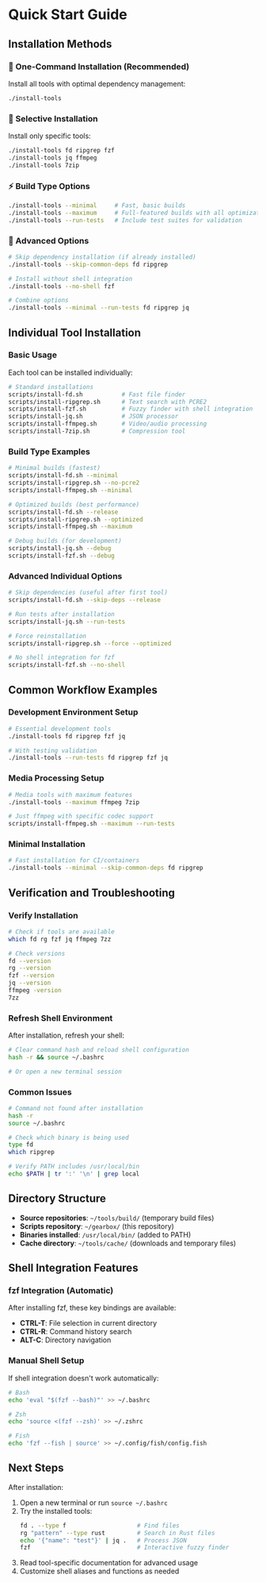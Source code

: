 # Quick Start Guide

## Installation Methods

### 🚀 One-Command Installation (Recommended)
Install all tools with optimal dependency management:
```bash
./install-tools
```

### 🎯 Selective Installation
Install only specific tools:
```bash
./install-tools fd ripgrep fzf
./install-tools jq ffmpeg
./install-tools 7zip
```

### ⚡ Build Type Options
```bash
./install-tools --minimal     # Fast, basic builds
./install-tools --maximum     # Full-featured builds with all optimizations
./install-tools --run-tests   # Include test suites for validation
```

### 🔧 Advanced Options
```bash
# Skip dependency installation (if already installed)
./install-tools --skip-common-deps fd ripgrep

# Install without shell integration
./install-tools --no-shell fzf

# Combine options
./install-tools --minimal --run-tests fd ripgrep jq
```

## Individual Tool Installation

### Basic Usage
Each tool can be installed individually:
```bash
# Standard installations
scripts/install-fd.sh           # Fast file finder
scripts/install-ripgrep.sh      # Text search with PCRE2
scripts/install-fzf.sh          # Fuzzy finder with shell integration
scripts/install-jq.sh           # JSON processor
scripts/install-ffmpeg.sh       # Video/audio processing
scripts/install-7zip.sh         # Compression tool
```

### Build Type Examples
```bash
# Minimal builds (fastest)
scripts/install-fd.sh --minimal
scripts/install-ripgrep.sh --no-pcre2
scripts/install-ffmpeg.sh --minimal

# Optimized builds (best performance)
scripts/install-fd.sh --release
scripts/install-ripgrep.sh --optimized
scripts/install-ffmpeg.sh --maximum

# Debug builds (for development)
scripts/install-jq.sh --debug
scripts/install-fzf.sh --debug
```

### Advanced Individual Options
```bash
# Skip dependencies (useful after first tool)
scripts/install-fd.sh --skip-deps --release

# Run tests after installation
scripts/install-jq.sh --run-tests

# Force reinstallation
scripts/install-ripgrep.sh --force --optimized

# No shell integration for fzf
scripts/install-fzf.sh --no-shell
```

## Common Workflow Examples

### Development Environment Setup
```bash
# Essential development tools
./install-tools fd ripgrep fzf jq

# With testing validation
./install-tools --run-tests fd ripgrep fzf jq
```

### Media Processing Setup
```bash
# Media tools with maximum features
./install-tools --maximum ffmpeg 7zip

# Just ffmpeg with specific codec support
scripts/install-ffmpeg.sh --maximum --run-tests
```

### Minimal Installation
```bash
# Fast installation for CI/containers
./install-tools --minimal --skip-common-deps fd ripgrep
```

## Verification and Troubleshooting

### Verify Installation
```bash
# Check if tools are available
which fd rg fzf jq ffmpeg 7zz

# Check versions
fd --version
rg --version
fzf --version
jq --version
ffmpeg -version
7zz
```

### Refresh Shell Environment
After installation, refresh your shell:
```bash
# Clear command hash and reload shell configuration
hash -r && source ~/.bashrc

# Or open a new terminal session
```

### Common Issues
```bash
# Command not found after installation
hash -r
source ~/.bashrc

# Check which binary is being used
type fd
which ripgrep

# Verify PATH includes /usr/local/bin
echo $PATH | tr ':' '\n' | grep local
```

## Directory Structure
- **Source repositories**: `~/tools/build/` (temporary build files)
- **Scripts repository**: `~/gearbox/` (this repository)
- **Binaries installed**: `/usr/local/bin/` (added to PATH)
- **Cache directory**: `~/tools/cache/` (downloads and temporary files)

## Shell Integration Features

### fzf Integration (Automatic)
After installing fzf, these key bindings are available:
- **CTRL-T**: File selection in current directory
- **CTRL-R**: Command history search
- **ALT-C**: Directory navigation

### Manual Shell Setup
If shell integration doesn't work automatically:
```bash
# Bash
echo 'eval "$(fzf --bash)"' >> ~/.bashrc

# Zsh  
echo 'source <(fzf --zsh)' >> ~/.zshrc

# Fish
echo 'fzf --fish | source' >> ~/.config/fish/config.fish
```

## Next Steps

After installation:
1. Open a new terminal or run `source ~/.bashrc`
2. Try the installed tools:
   ```bash
   fd . --type f                    # Find files
   rg "pattern" --type rust         # Search in Rust files
   echo '{"name": "test"}' | jq .   # Process JSON
   fzf                              # Interactive fuzzy finder
   ```
3. Read tool-specific documentation for advanced usage
4. Customize shell aliases and functions as needed
